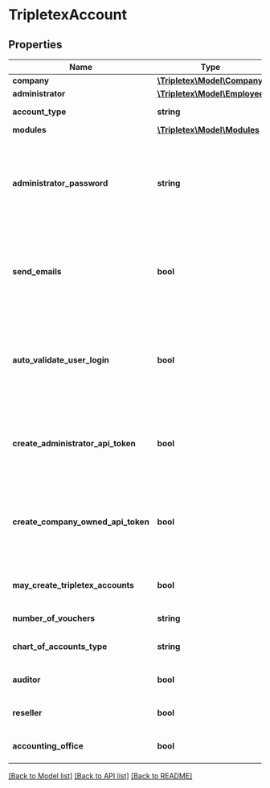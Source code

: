 # TripletexAccount

## Properties
Name | Type | Description | Notes
------------ | ------------- | ------------- | -------------
**company** | [**\Tripletex\Model\Company**](Company.md) |  | 
**administrator** | [**\Tripletex\Model\Employee**](Employee.md) |  | [optional] 
**account_type** | **string** | Is this a test account or a paying account? | 
**modules** | [**\Tripletex\Model\Modules**](Modules.md) |  | 
**administrator_password** | **string** | Password for the administrator user to create. Not a part of the administrator employee object since this is a value that never can be read (it is salted and hashed before storing) | 
**send_emails** | **bool** | Should the regular creation emails be sent to the company created and its users? If false you probably want to set autoValidateUserLogin to true | [optional] [default to false]
**auto_validate_user_login** | **bool** | If true, the users created will be allowed to log in without validating their email address. ONLY USE THIS IF YOU ALREADY HAVE VALIDATED THE USER EMAILS. | [optional] [default to false]
**create_administrator_api_token** | **bool** | Create an API token for the administrator user for the consumer token used during this call. The token will be returned in the response. | [optional] [default to false]
**create_company_owned_api_token** | **bool** | Create an API token for the company to use to call their clients, only possible for accounting and auditor accounts. The token will be returned in the response. | [optional] [default to false]
**may_create_tripletex_accounts** | **bool** | Should the company we are creating be able to create new Tripletex accounts? | [optional] [default to false]
**number_of_vouchers** | **string** | Used to calculate prices. | 
**chart_of_accounts_type** | **string** | The chart of accounts to use for the new company | [optional] 
**auditor** | **bool** |  | [optional] [default to false]
**reseller** | **bool** |  | [optional] [default to false]
**accounting_office** | **bool** |  | [optional] [default to false]

[[Back to Model list]](../../README.md#documentation-for-models) [[Back to API list]](../../README.md#documentation-for-api-endpoints) [[Back to README]](../../README.md)

